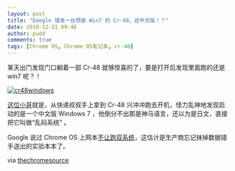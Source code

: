 ```yaml
---
layout: post
title: "Google 错发一台预装 Win7 的 Cr-48，还中文版！？"
date: 2010-12-31 09:46
author: pudd
comments: true
tags: [Chrome OS, Chrome OS笔记本, cr-48]
---
```

某天出门发现门口躺着一部 Cr-48 就够惊喜的了，要是打开后发现里面跑的还是 win7 呢？！

<a href="http://img.chromi.org/2010/12/cr48windows1.png">![](http://img.chromi.org/2010/12/cr48windows1.png "cr48windows")</a>

[这位小哥](http://www.mustangevolution.com/forum/f99/t284626/)就是，从快递叔叔手上拿到 Cr-48 兴冲冲跑去开机，怪力乱神地发现启动的是一个中文版 Windows 7 ，他倒分不出那是神马语言，还以为是日文，直接把它叫做“乱码系统” 。

Google 说过 Chrome OS 上网本[不让跑双系统](http://www.chromi.org/archives/9194)，这估计是生产商忘记抹掉数据错手送出的实验本本了。

via [thechromesource](http://www.thechromesource.com/man-receives-chrome-os-laptop-from-google-running-windows-7/?utm_source=feedburner&utm_medium=feed&utm_campaign=Feed:+thechromesource+(thechromesource))
